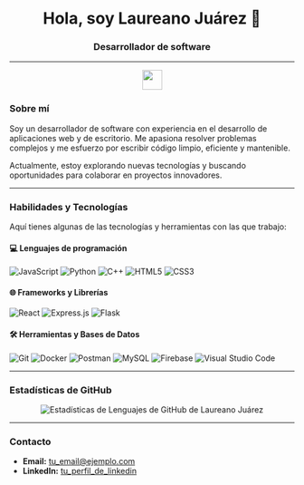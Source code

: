 <h1 align="center">Hola, soy Laureano Juárez 👋</h1>
<h3 align="center">Desarrollador de software</h3>

---

<div align="center">
  <a href="https://github.com/laureanojuarez">
  <img src="https://media.giphy.com/media/hvRJCLFzcasrR4ia7z/giphy.gif" width="35" style="display:inline-block;">
  </a>
</div>

### Sobre mí

Soy un desarrollador de software con experiencia en el desarrollo de aplicaciones web y de escritorio. Me apasiona resolver problemas complejos y me esfuerzo por escribir código limpio, eficiente y mantenible.

Actualmente, estoy explorando nuevas tecnologías y buscando oportunidades para colaborar en proyectos innovadores.

---

### Habilidades y Tecnologías

Aquí tienes algunas de las tecnologías y herramientas con las que trabajo:

#### 💻 Lenguajes de programación

![JavaScript](https://img.shields.io/badge/JavaScript-%23323330.svg?style=for-the-badge&logo=javascript&logoColor=F7DF1E)
![Python](https://img.shields.io/badge/Python-%2314354C.svg?style=for-the-badge&logo=python&logoColor=white)
![C++](https://img.shields.io/badge/c++-%2300599C.svg?style=for-the-badge&logo=c%2B%2B&logoColor=white)
![HTML5](https://img.shields.io/badge/html5-%23E34F26.svg?style=for-the-badge&logo=html5&logoColor=white)
![CSS3](https://img.shields.io/badge/css3-%231572B6.svg?style=for-the-badge&logo=css3&logoColor=white)

#### 🌐 Frameworks y Librerías

![React](https://img.shields.io/badge/React-%2361DAFB.svg?style=for-the-badge&logo=react&logoColor=white)
![Express.js](https://img.shields.io/badge/Express.js-%23404D59.svg?style=for-the-badge&logo=express&logoColor=white)
![Flask](https://img.shields.io/badge/Flask-%23000000.svg?style=for-the-badge&logo=flask&logoColor=white)

#### 🛠️ Herramientas y Bases de Datos

![Git](https://img.shields.io/badge/git-%23F05033.svg?style=for-the-badge&logo=git&logoColor=white)
![Docker](https://img.shields.io/badge/Docker-%230db7ed.svg?style=for-the-badge&logo=docker&logoColor=white)
![Postman](https://img.shields.io/badge/Postman-%23FF6C37.svg?style=for-the-badge&logo=postman&logoColor=white)
![MySQL](https://img.shields.io/badge/MySQL-%23005C84.svg?style=for-the-badge&logo=mysql&logoColor=white)
![Firebase](https://img.shields.io/badge/Firebase-%23FFCA28.svg?style=for-the-badge&logo=firebase&logoColor=black)
![Visual Studio Code](https://img.shields.io/badge/Visual%20Studio%20Code-0078d7.svg?style=for-the-badge&logo=visual-studio-code&logoColor=white)

---

### Estadísticas de GitHub

<div align="center">
  <img src="https://github-readme-stats.vercel.app/api/top-langs?username=laureanojuarez&show_icons=true&locale=es&layout=compact&theme=radical" alt="Estadísticas de Lenguajes de GitHub de Laureano Juárez" />
</div>

---

### Contacto

- **Email:** [tu_email@ejemplo.com](mailto:tu_email@ejemplo.com)
- **LinkedIn:** [tu_perfil_de_linkedin](https://www.linkedin.com/in/tu_usuario_de_linkedin)
